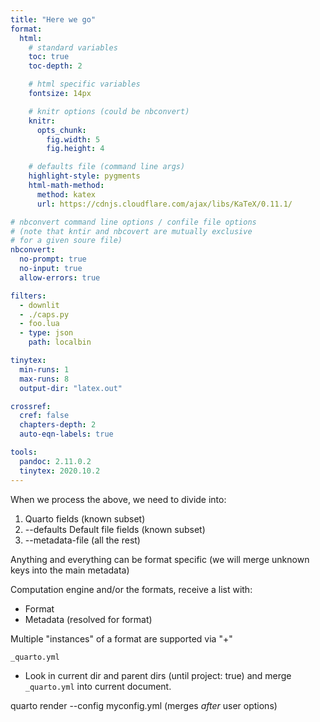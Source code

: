 ```yaml
---
title: "Here we go"
format:
  html:
    # standard variables
    toc: true
    toc-depth: 2

    # html specific variables
    fontsize: 14px

    # knitr options (could be nbconvert)
    knitr:
      opts_chunk:
        fig.width: 5
        fig.height: 4

    # defaults file (command line args)
    highlight-style: pygments
    html-math-method:
      method: katex
      url: https://cdnjs.cloudflare.com/ajax/libs/KaTeX/0.11.1/

# nbconvert command line options / confile file options
# (note that kntir and nbcovert are mutually exclusive
# for a given soure file)
nbconvert:
  no-prompt: true
  no-input: true
  allow-errors: true

filters:
  - downlit
  - ./caps.py
  - foo.lua
  - type: json
    path: localbin

tinytex:
  min-runs: 1
  max-runs: 8
  output-dir: "latex.out"

crossref:
  cref: false
  chapters-depth: 2
  auto-eqn-labels: true

tools:
  pandoc: 2.11.0.2
  tinytex: 2020.10.2
---
```


When we process the above, we need to divide into:

1. Quarto fields (known subset)
2. --defaults Default file fields (known subset)
3. --metadata-file (all the rest)

Anything and everything can be format specific (we will merge unknown
keys into the main metadata)

Computation engine and/or the formats, receive a list with:

- Format
- Metadata (resolved for format)

Multiple "instances" of a format are supported via "+"

`_quarto.yml`

- Look in current dir and parent dirs (until project: true)
  and merge `_quarto.yml` into current document.

quarto render --config myconfig.yml (merges _after_ user options)
